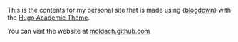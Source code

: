 This is the contents for my personal site that is made using {[blogdown](https://bookdown.org/yihui/blogdown/)} with the [Hugo Academic Theme](https://github.com/gcushen/hugo-academic).

You can visit the website at [moldach.github.com](https://moldach.github.io/)

